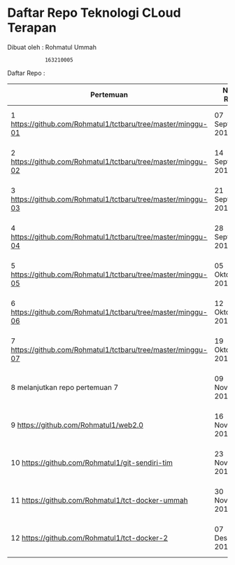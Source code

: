 # Daftar Repo Teknologi CLoud Terapan

Dibuat oleh : 	Rohmatul Ummah

				163210005
				
Daftar Repo :

Pertemuan | Nama Repo | Tanggal | Kegunaan
--------- | --------- | ------- | --------
1			https://github.com/Rohmatul1/tctbaru/tree/master/minggu-01 | 07 September 2018 | untuk mempermudah pengguna dalam cloud
2			https://github.com/Rohmatul1/tctbaru/tree/master/minggu-02 | 14 September 2018 | untuk mempermudah pengguna dalam cloud
3			https://github.com/Rohmatul1/tctbaru/tree/master/minggu-03 | 21 September 2018 | untuk mempermudah pengguna dalam cloud
4			https://github.com/Rohmatul1/tctbaru/tree/master/minggu-04 | 28 September 2018 | untuk mempermudah pengguna dalam cloud
5			https://github.com/Rohmatul1/tctbaru/tree/master/minggu-05 | 05 Oktober 2018 | untuk mempermudah pengguna dalam cloud
6			https://github.com/Rohmatul1/tctbaru/tree/master/minggu-06 | 12 Oktober 2018 | untuk mempermudah pengguna dalam cloud
7			https://github.com/Rohmatul1/tctbaru/tree/master/minggu-07 | 19 Oktober 2018 | untuk mempermudah pengguna dalam cloud
8			melanjutkan repo pertemuan 7 | 09 November 2018 | untuk mempermudah pengguna dalam cloud
9 			https://github.com/Rohmatul1/web2.0 | 16 November 2018 | untuk mempermudah pengguna dalam cloud
10 			https://github.com/Rohmatul1/git-sendiri-tim | 23 November 2018 | untuk mempermudah pengguna dalam cloud
11			https://github.com/Rohmatul1/tct-docker-ummah | 30 November 2018 | untuk mempermudah pengguna dalam cloud
12			https://github.com/Rohmatul1/tct-docker-2 | 07 Desember 2018 | untuk mempermudah pengguna dalam cloud